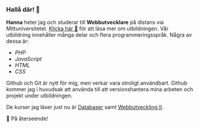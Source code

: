 ### Hallå där! 👋

**Hanna** heter jag och studerar till **Webbutvecklare** på distans via Mittuniversitetet. [Klicka här :open_book:](https://www.miun.se/webbutveckling) för att läsa mer om utbildningen. Vår utbildning innehåller många delar och flera programmeringsspråk. Några av dessa är:

* *PHP*
* *JavaScript*
* *HTML*
* *CSS*

Github och Git är nytt för mig, men verkar vara otroligt användbart. Github kommer jag i huvudsak att använda till att versionshantera mina arbeten och projekt under utbildningen. 

De kurser jag läser just nu är [Databaser](https://www.miun.se/utbildning/kursplaner-och-utbildningsplaner/Sok-kursplan/kursplan/?kursplanid=21595) samt [Webbutveckling II](https://www.miun.se/utbildning/kursplaner-och-utbildningsplaner/Sok-kursplan/kursplan/?kursplanid=27133).

:wave: På återseende!
